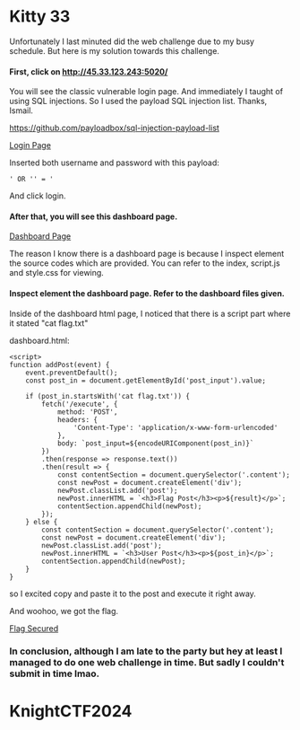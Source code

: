 # Kitty 33

Unfortunately I last minuted did the web challenge due to my busy schedule. But here is my solution towards this challenge.

#### First, click on http://45.33.123.243:5020/

You will see the classic vulnerable login page. And immediately I taught of using SQL injections. So I used the payload SQL injection list. Thanks, Ismail.

https://github.com/payloadbox/sql-injection-payload-list

[Login Page](https://i.imgur.com/dDPPwg2.png)

Inserted both username and password with this payload:
```
' OR '' = '

```
And click login.

#### After that, you will see this dashboard page. 

[Dashboard Page](https://i.imgur.com/6q7YtRc.png)

The reason I know there is a dashboard page is because I inspect element the source codes which are provided. You can refer to the index, script.js and style.css for viewing.

#### Inspect element the dashboard page. Refer to the dashboard files given.

Inside of the dashboard html page, I noticed that there is a script part where it stated "cat flag.txt" 

dashboard.html:

    <script>
    function addPost(event) {
        event.preventDefault();
        const post_in = document.getElementById('post_input').value;
        
        if (post_in.startsWith('cat flag.txt')) {
            fetch('/execute', {
                method: 'POST',
                headers: {
                    'Content-Type': 'application/x-www-form-urlencoded'
                },
                body: `post_input=${encodeURIComponent(post_in)}`
            })
            .then(response => response.text())
            .then(result => {
                const contentSection = document.querySelector('.content');
                const newPost = document.createElement('div');
                newPost.classList.add('post');
                newPost.innerHTML = `<h3>Flag Post</h3><p>${result}</p>`;
                contentSection.appendChild(newPost);
            });
        } else {
            const contentSection = document.querySelector('.content');
            const newPost = document.createElement('div');
            newPost.classList.add('post');
            newPost.innerHTML = `<h3>User Post</h3><p>${post_in}</p>`;
            contentSection.appendChild(newPost);
        }
    }
</script>

so I excited copy and paste it to the post and execute it right away.

And woohoo, we got the flag.

[Flag Secured](https://i.imgur.com/zDuzEjK.png)

### In conclusion, although I am late to the party but hey at least I managed to do one web challenge in time. But sadly I couldn't submit in time lmao.









# KnightCTF2024
